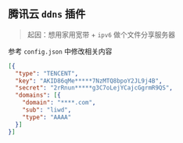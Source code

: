 ## 腾讯云 `ddns` 插件
> 起因：想用家用宽带 + `ipv6` 做个文件分享服务器

参考 `config.json` 中修改相关内容
```json
[{
  "type": "TENCENT",
  "key": "AKID86qMe*****7NzMTQ8bpoY2JL9j4B",
  "secret": "2rRnun*****g3C7oLejYCajcGgrmR9QS",
  "domains": [{
    "domain": "****.com",
    "sub": "liwd",
    "type": "AAAA"
  }]
}]
```